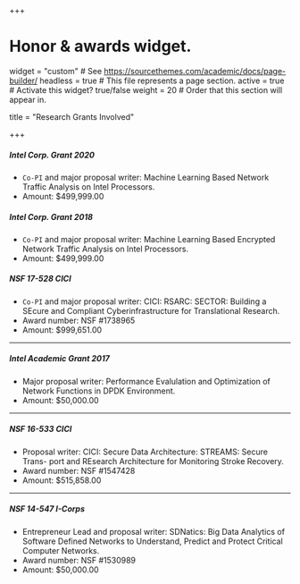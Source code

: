 +++
# Honor & awards widget.
widget = "custom"  # See https://sourcethemes.com/academic/docs/page-builder/
headless = true  # This file represents a page section.
active = true  # Activate this widget? true/false
weight = 20  # Order that this section will appear in.

title = "Research Grants Involved"

+++

##### Intel Corp. Grant 2020
* ```Co-PI``` and major proposal writer: Machine Learning Based Network Traffic Analysis on Intel Processors.
* Amount: $499,999.00

##### Intel Corp. Grant 2018
* ```Co-PI``` and major proposal writer: Machine Learning Based Encrypted Network Traffic Analysis on Intel Processors.
* Amount: $499,999.00

##### NSF 17-528 CICI
* ```Co-PI``` and major proposal writer: CICI: RSARC: SECTOR: Building a SEcure and Compliant Cyberinfrastructure for Translational Research.
* Award number: NSF #1738965
* Amount: $999,651.00

------

##### Intel Academic Grant 2017
* Major proposal writer: Performance Evalulation and Optimization of Network Functions in DPDK Environment.
* Amount: $50,000.00

------

##### NSF 16-533 CICI
* Proposal writer: CICI: Secure Data Architecture: STREAMS: Secure Trans- port and REsearch Architecture for Monitoring Stroke Recovery.
* Award number: NSF #1547428
* Amount: $515,858.00

------

##### NSF 14-547 I-Corps
* Entrepreneur Lead and proposal writer: SDNatics: Big Data Analytics of Software Defined Networks to Understand, Predict and Protect Critical Computer Networks.
* Award number: NSF #1530989
* Amount: $50,000.00
